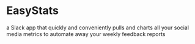 # EasyStats
 a Slack app that quickly and conveniently pulls and charts all your social media metrics to automate away your weekly feedback reports

